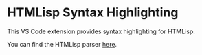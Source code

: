 # HTMLisp Syntax Highlighting

This VS Code extension provides syntax highlighting for HTMLisp.

You can find the HTMLisp parser [here](https://github.com/jawadcode/htmlisp).
